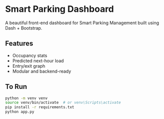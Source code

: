 # Smart Parking Dashboard

A beautiful front-end dashboard for Smart Parking Management built using Dash + Bootstrap.

## Features
- Occupancy stats
- Predicted next-hour load
- Entry/exit graph
- Modular and backend-ready

## To Run

```bash
python -m venv venv
source venv/bin/activate  # or venv\Scripts\activate
pip install -r requirements.txt
python app.py
